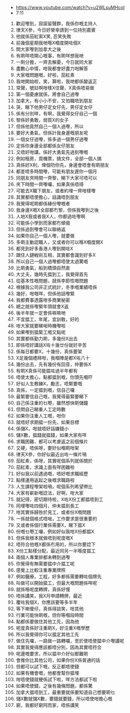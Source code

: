 - https://www.youtube.com/watch?v=u2WLsuMHcoI
- 7:11

1. 歡迎嚟到，寂諾留聲群，我係你嘅主持人
1. 律天X參，今日好榮幸請到一位持別嘉賓
1. 他就係茄紅索X笑, 忍笑失敗
1. 前幾個星期我哋喺X嗰度開咗個X
1. 問大家嚟到加拿大之後
1. 有啲咩唔開心嘅事，有啲咩想我哋
1. 一劑分擔，一齊去解憂，今日就同大家
1. 盡數心中情，咁我都會好盡力咁解答
1. 大家嘅問題嘅，好啦，茄紅素
1. 我哋開始啦，笑，算啦，我哋都係變返正
1. 常聲，號攰啊咁樣X住聲，X真係唔易做
1. 第一個憂慮就係，將會自己過嚟
1. 加拿大，有小小不安，又怕職唔到朋友
1. 哭，睇下他男仔定女仔先，男仔定女仔
1. 係有分別咩，有啊，我覺得女仔自己一個
1. 黎係好勇敢，弱質X的女子
1. 但係他竟然自己一個人過嚟，所以
1. 要好大勇氣，但係計我身邊嘅朋友呢
1. 一個女仔過嚟，係多過一個男仔過嚟
1. 定係你身邊全部都係女仔朋友
1. 又唔好咁講，係好大勇氣先過到嚟嘅
1. 例如租房，買機票，搞文件，全部一個人搞
1. 真係好X利，俾個叻你先，身邊會唔會有啲朋友
1. 都差唔多時間嚟，可能有朋友遲你一個月
1. 同朋友夾時間一齊黎，睇下大家可唔可以
1. 夾下時間一齊嚟囉，如果真係唔得
1. 可能去X職下朋友，或者約埋一齊咁樣嚟
1. 其實都唔使擔心，話識唔到朋友
1. 我覺得呢啲都係緣份嚟嘅者
1. 我身邊X嘅X全部都冇黎，但係我嚟到之後
1. 人地X我或者我X人，你都過咗嚟啊
1. 可能係小學到而家都冇傾偈
1. 但係過到嚟會可以聯絡返
1. 如果你自己一個人嚟，就要做
1. 多啲主動認職人，又或者你可以喺X嗰度開X
1. 都見到好多香港人嚟到開咗X
1. 跟住人鏈戦術互相，其實都會識到好多X
1. 所以自己一個人過嚟都唔使太過驚嘅
1. 比啲勇氣，船到橋頭自然直
1. 大丈夫，幾時先揾到工，我覺得首先
1. 從基本性嘅問題，就係李節性嘅問題
1. 根據我公司非正式統計，冬季嘅業績唔係
1. 幾好，咁嘅咩，但係他話嚟緊
1. 我都費事透露咁多商業秘密
1. 總之就係嚟緊年頭就會X返
1. 後半年就一定會係嘛嘛哋
1. 不宜揾工，年尾，宜訓敎，好的
1. 咁大家就要睇啱時機嚟啦
1. 如果嚟到揾緊工嘅又點呢
1. 其實都係勤力啲，多幾份X出去
1. 即係唔好講話X咗十幾廿份就好辛苦
1. 係每日都要X，十幾份，真係要架
1. X足幾個禮拜咁，我嗰陣是都X咗八十
1. 幾份出去，先有幾份有回音，仲要係X
1. 有啲X真係可能揾咗過半年都有
1. 唔使太擔心，點都揾到嘅，你頭先嗰吓
1. 好似人生教練X，勵志，唔緊要嘅
1. 真係，一定揾到嘅，信自己囉
1. 最緊要信自己嘅，我覺得最緊要睇下
1. 自己係注重的乜嘢，雖然想快啲儲鐘
1. 但問自己睇重人工定時數
1. 如果你注重人工嘅，咁你
1. 就唔好求期揾一份先，如果目標
1. 係儲X，咁就唔好話嫌錢小
1. 儲X數，揾錢就揾錢，如果大家有咩
1. 求職困難，都可以考慮返之前個條片
1. 又硬，唔係呀，要好似嗰啲咁架
1. 律天X參，你好似最近出咗一條片喎
1. 茄紅素，係呀，其實呢個系列就係關於
1. 茄紅素，求識上面有咩困難啦
1. 好似我以前遇過嘅，唔好嘅求職經歷
1. 點樣運用返起之後嘅求職路啦
1. 人生課程嚟架啦喎，呢個系列希望帶比
1. 大家有嶄新嘅諗法，好啊，咁大家
1. 就記得，密切期待啦，X咗X份工都揾唔到工
1. 同埋嚟咗四個月，仲未揾到長工
1. 咁其實係歸咎於見工，或者份X嘅問題
1. 一係就個格式唔啱，工作要求是很重要的
1. 又或者係個行業係需要X，睇下揾X
1. 份嘅乜嘢工囉，例如好似我咁X份都揾X
1. 但係我根本就做唔到呢度嘅X
1. 唔符合他嘅X都係冇用的，所以你要諗下
1. X份工點樣分配，最近同另一半喺度揾工
1. 兩個人專業排都未轉到過嚟
1. 你覺得有無需要揾中介揾工呢
1. 感覺上比較注重專業牌照
1. 例如醫療，工程，好多都係需要轉咗個牌先
1. 叫做可以開始揾工，但最大嘅問題係咩呢
1. 就係喺呢度轉牌，真係好慢
1. 唔係講笑，我X月申請轉牌，最近
1. 覆咗我個X，你應該要等多半年
1. 等下喇傻仔，真係得談笑，咁其他
1. 行業可能快啲嘅，但你等嗰段時間
1. 點都係要做住其他工先，因為他
1. 呢度真係好注重啲X，好注重X嘅學歷
1. 所以我覺得你可以揾定其他工先
1. 做住先囉，一路做一路轉囉，至於使唔使揾中介嚟講呢
1. 其實我覺得應該都唔分別，因為其實唔符合
1. 呢邊嘅要求，所以揾中介好似都難啲
1. 會推你比其他公司，如果你份X係普通的話
1. 但都可以試下嘅，反正都唔使錢
1. 如果有機會嘅，他都會幫你揾埋
1. 咁唔使錢就梗係試下啦，咩方法都試下啦
1. 如果唔使錢，之後有幾條問題，都係驚
1. 加拿大揾唔到工，最重要就係要知道自己想要啲乜
1. 儲X數就儲X數，要錢就要錢，所以唔使咁擔心嘅
1. 窮，我都好窮阿而家，唔係講笑
